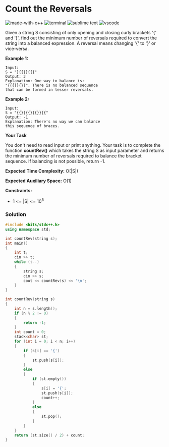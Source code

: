 # Count the Reversals
![made-with-c++](https://img.shields.io/badge/Made%20with-C++-007396.svg)
![terminal](https://img.shields.io/badge/Windows%20Terminal-4D4D4D?logo=windows%20terminal&logoColor=white)
![sublime text](https://img.shields.io/badge/sublime_text-%23575757.svg?logo=sublime-text&logoColor=important)
![vscode](https://img.shields.io/badge/Visual_Studio_Code-0078D4?logo=visual%20studio%20code&logoColor=white)

Given a string S consisting of only opening and closing curly brackets '{' and '}', find out the minimum number of reversals required to convert the string into a balanced expression.
A reversal means changing '{' to '}' or vice-versa.

__Example 1:__
```
Input:
S = "}{{}}{{{"
Output: 3
Explanation: One way to balance is:
"{{{}}{}}". There is no balanced sequence
that can be formed in lesser reversals.
```
__Example 2:__
```
Input:
S = "{{}{{{}{{}}{{"
Output: -1
Explanation: There's no way we can balance
this sequence of braces.
```
__Your Task__

You don't need to read input or print anything. Your task is to complete the function **countRev()** which takes the string S as input parameter and returns the minimum number of reversals required to balance the bracket sequence. If balancing is not possible, return -1.

__Expected Time Complexity:__ O(|S|)

__Expected Auxiliary Space:__ O(1)

__Constraints:__
- 1 <= |S| <= 10<sup>5</sup>

### Solution
```cpp
#include <bits/stdc++.h>
using namespace std;

int countRev(string s);
int main()
{
    int t;
    cin >> t;
    while (t--)
    {
        string s;
        cin >> s;
        cout << countRev(s) << '\n';
    }
}

int countRev(string s)
{
    int n = s.length();
    if (n % 2 != 0)
    {
        return -1;
    }
    int count = 0;
    stack<char> st;
    for (int i = 0; i < n; i++)
    {
        if (s[i] == '{')
        {
            st.push(s[i]);
        }
        else
        {
            if (st.empty())
            {
                s[i] = '{';
                st.push(s[i]);
                count++;
            }
            else
            {
                st.pop();
            }
        }
    }
    return (st.size() / 2) + count;
}
```